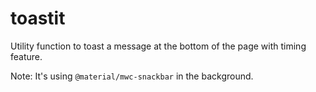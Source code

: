 # toastit

Utility function to toast a message at the bottom of the page with timing feature.

Note: It's using `@material/mwc-snackbar` in the background.
